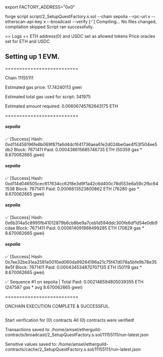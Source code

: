 export FACTORY_ADDRESS="0x0"

forge script script/2_SetupQuestFactory.s.sol --chain sepolia --rpc-url x --etherscan-api-key x --broadcast --verify
[⠊] Compiling...
No files changed, compilation skipped
Script ran successfully.

== Logs ==
  ETH address(0) and USDC set as allowed tokens
  Price oracles set for ETH and USDC

## Setting up 1 EVM.

==========================

Chain 11155111

Estimated gas price: 17.74240113 gwei

Estimated total gas used for script: 341975

Estimated amount required: 0.00606745762643175 ETH

==========================

##### sepolia
✅  [Success] Hash: 0xd114458196fe6b069f87fa6d4dcf641736aea61e2d024be0ae4f53f504ee5db2
Block: 7671411
Paid: 0.000436615685746735 ETH (50359 gas * 8.670062665 gwei)


##### sepolia
✅  [Success] Hash: 0xd114d046505cec617634cc62f8e3d9f1a42c6d400c78d553e6a59c2fbc641538
Block: 7671411
Paid: 0.0006613523800862 ETH (76280 gas * 8.670062665 gwei)


##### sepolia
✅  [Success] Hash: 0x6b314a5c8995fb41012879b6cb8be9a7ceb1d594ddc300fe6df1d54e0db9cdae
Block: 7671411
Paid: 0.000614091868499285 ETH (70829 gas * 8.670062665 gwei)


##### sepolia
✅  [Success] Hash: 0x7ee32be31ea2581e0010ed060da99264196a21c75f47d078a5bfe9b78e358e5f
Block: 7671411
Paid: 0.000434534870707135 ETH (50119 gas * 8.670062665 gwei)

✅ Sequence #1 on sepolia | Total Paid: 0.002146594805039355 ETH (247587 gas * avg 8.670062665 gwei)
                                                                                                                                    

==========================

ONCHAIN EXECUTION COMPLETE & SUCCESSFUL.
##
Start verification for (0) contracts
All (0) contracts were verified!

Transactions saved to: /home/amsel/etherguild-contracts/broadcast/2_SetupQuestFactory.s.sol/11155111/run-latest.json

Sensitive values saved to: /home/amsel/etherguild-contracts/cache/2_SetupQuestFactory.s.sol/11155111/run-latest.json